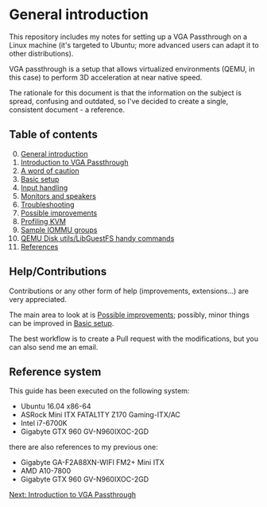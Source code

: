 # General introduction

This repository includes my notes for setting up a VGA Passthrough on a Linux machine (it's targeted to Ubuntu; more advanced users can adapt it to other distributions).

VGA passthrough is a setup that allows virtualized environments (QEMU, in this case) to perform 3D acceleration at near native speed.

The rationale for this document is that the information on the subject is spread, confusing and outdated, so I've decided to create a single, consistent document - a reference.

## Table of contents

0. [General introduction](README.md)
1. [Introduction to VGA Passthrough](1_INTRODUCTION_TO_VGA_PASSTHROUGH.md)
2. [A word of caution](2_A_WORD_OF_CAUTION.md)
3. [Basic setup](3_BASIC_SETUP.md)
4. [Input handling](4_INPUT_HANDLING.md)
5. [Monitors and speakers](5_MONITORS_AND_SPEAKERS.md)
6. [Troubleshooting](6_TROUBLESHOOTING.md)
7. [Possible improvements](7_POSSIBLE_IMPROVEMENTS.md)
8. [Profiling KVM](8_PROFILING_KVM.md)
9. [Sample IOMMU groups](9_SAMPLE_IOMMU_GROUPS.md)
10. [QEMU Disk utils/LibGuestFS handy commands](10_USEFUL_TOOLS.md)
11. [References](11_REFERENCES.md)

## Help/Contributions

Contributions or any other form of help (improvements, extensions...) are very appreciated.

The main area to look at is [Possible improvements](6_POSSIBLE_IMPROVEMENTS.md); possibly, minor things can be improved in [Basic setup](3_BASIC_SETUP.md).

The best workflow is to create a Pull request with the modifications, but you can also send me an email.

## Reference system

This guide has been executed on the following system:

- Ubuntu 16.04 x86-64
- ASRock Mini ITX FATAL1TY Z170 Gaming-ITX/AC
- Intel i7-6700K
- Gigabyte GTX 960 GV-N960IXOC-2GD

there are also references to my previous one:

- Gigabyte GA-F2A88XN-WIFI FM2+ Mini ITX
- AMD A10-7800
- Gigabyte GTX 960 GV-N960IXOC-2GD

[Next: Introduction to VGA Passthrough](1_INTRODUCTION_TO_VGA_PASSTHROUGH.md)
